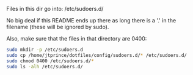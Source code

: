Files in this dir go into: /etc/sudoers.d/

No big deal if this README ends up there as long there is a '.' in the
filename (these will be ignored by sudo).

Also, make sure that the files in that directory are 0400:

```bash
sudo mkdir -p /etc/sudoers.d
sudo cp /home/jtprince/dotfiles/config/sudoers.d/* /etc/sudoers.d/
sudo chmod 0400 /etc/sudoers.d/*
sudo ls -alh /etc/sudoers.d/
```
